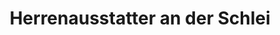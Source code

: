 ---
title: "Herrenausstatter an der Schlei"
url: /eckernfoerde/herrenausstatter-an-der-schlei/
shop: Kleidung
---